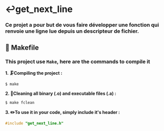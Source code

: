 # ↩️get_next_line
### Ce projet a pour but de vous faire développer une fonction qui renvoie une ligne lue depuis un descripteur de fichier.

## 🔩 Makefile

### This project use `Make`, here are the commands to compile it

**1. 🗜️Compiling the project :**

```shell
$ make
```

**2. 🧹Cleaning all binary (.o) and executable files (.a) :**

```shell
$ make fclean
```

**3. ✏️To use it in your code, simply include it's header :**

```C
#include "get_next_line.h"
```

